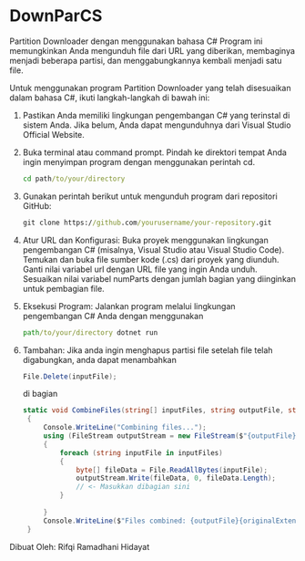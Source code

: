 # DownParCS
Partition Downloader dengan menggunakan bahasa C#
Program ini memungkinkan Anda mengunduh file dari URL yang diberikan, membaginya menjadi beberapa partisi, dan menggabungkannya kembali menjadi satu file.

Untuk menggunakan program Partition Downloader yang telah disesuaikan dalam bahasa C#, ikuti langkah-langkah di bawah ini:

1. Pastikan Anda memiliki lingkungan pengembangan C# yang terinstal di sistem Anda. Jika belum, Anda dapat mengunduhnya dari Visual Studio Official Website.

2. Buka terminal atau command prompt.
   Pindah ke direktori tempat Anda ingin menyimpan program dengan menggunakan perintah cd.
   ```cmd
   cd path/to/your/directory
   ```
3. Gunakan perintah berikut untuk mengunduh program dari repositori GitHub:
   ```cmd
   git clone https://github.com/yourusername/your-repository.git
   ```

4. Atur URL dan Konfigurasi:
   Buka proyek menggunakan lingkungan pengembangan C# (misalnya, Visual Studio atau Visual Studio Code).
   Temukan dan buka file sumber kode (.cs) dari proyek yang diunduh.
   Ganti nilai variabel url dengan URL file yang ingin Anda unduh.
   Sesuaikan nilai variabel numParts dengan jumlah bagian yang diinginkan untuk pembagian file.
   
5. Eksekusi Program:
   Jalankan program melalui lingkungan pengembangan C# Anda dengan menggunakan
   ```cmd
   path/to/your/directory dotnet run
   ```
6. Tambahan:
   Jika anda ingin menghapus partisi file setelah file telah digabungkan, anda dapat menambahkan
   ```C#
   File.Delete(inputFile);
   ```
   di bagian
   ```C#
   static void CombineFiles(string[] inputFiles, string outputFile, string originalExtension)
    {
        Console.WriteLine("Combining files...");
        using (FileStream outputStream = new FileStream($"{outputFile}{originalExtension}", FileMode.Create))
        {
            foreach (string inputFile in inputFiles)
            {
                byte[] fileData = File.ReadAllBytes(inputFile);
                outputStream.Write(fileData, 0, fileData.Length);
                // <- Masukkan dibagian sini
            }
            
        }
        Console.WriteLine($"Files combined: {outputFile}{originalExtension}");
    }
   ```
Dibuat Oleh: Rifqi Ramadhani Hidayat
